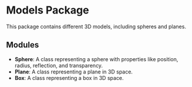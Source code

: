 # Models Package

This package contains different 3D models, including spheres and planes.

## Modules

- **Sphere**: A class representing a sphere with properties like position, radius, reflection, and transparency.
- **Plane**: A class representing a plane in 3D space.
- **Box**: A class representing a box in 3D space.
